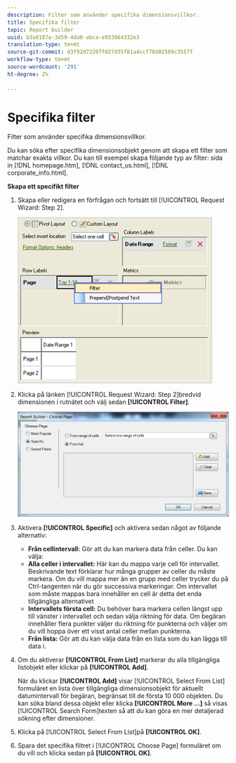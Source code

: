 ```yaml
---
description: Filter som använder specifika dimensionsvillkor.
title: Specifika filter
topic: Report builder
uuid: b3a8187a-3d59-4da0-abca-e933664332e3
translation-type: tm+mt
source-git-commit: d3f92d72207f027d35f81a4ccf70d01569c3557f
workflow-type: tm+mt
source-wordcount: '291'
ht-degree: 2%

---
```



# Specifika filter

Filter som använder specifika dimensionsvillkor.

Du kan söka efter specifika dimensionsobjekt genom att skapa ett filter som matchar exakta villkor. Du kan till exempel skapa följande typ av filter: sida in [!DNL homepage.htm], [!DNL contact_us.html], [!DNL corporate_info.html].

**Skapa ett specifikt filter**

1. Skapa eller redigera en förfrågan och fortsätt till [!UICONTROL Request Wizard: Step 2].

   ![Stegresultat](assets/dimension_filter.png)

1. Klicka på länken [!UICONTROL Request Wizard: Step 2]bredvid dimensionen i rutnätet och välj sedan **[!UICONTROL Filter]**.

   ![Stegresultat](assets/choose_page_specific01.png)

1. Aktivera **[!UICONTROL Specific]** och aktivera sedan något av följande alternativ:

   * **Från cellintervall:** Gör att du kan markera data från celler. Du kan välja:
   * **Alla celler i intervallet:** Här kan du mappa varje cell för intervallet. Beskrivande text förklarar hur många grupper av celler du måste markera. Om du vill mappa mer än en grupp med celler trycker du på Ctrl-tangenten när du gör successiva markeringar. Om intervallet som måste mappas bara innehåller en cell är detta det enda tillgängliga alternativet
   * **Intervallets första cell:** Du behöver bara markera cellen längst upp till vänster i intervallet och sedan välja riktning för data. Om begäran innehåller flera punkter väljer du riktning för punkterna och väljer om du vill hoppa över ett visst antal celler mellan punkterna.
   * **Från lista:** Gör att du kan välja data från en lista som du kan lägga till data i.
1. Om du aktiverar **[!UICONTROL From List]** markerar du alla tillgängliga listobjekt eller klickar på **[!UICONTROL Add]**.

   När du klickar **[!UICONTROL Add]** visar [!UICONTROL Select From List] formuläret en lista över tillgängliga dimensionsobjekt för aktuellt datumintervall för begäran, begränsat till de första 10 000 objekten. Du kan söka bland dessa objekt eller klicka **[!UICONTROL More ...]** så visas [!UICONTROL Search Form]texten så att du kan göra en mer detaljerad sökning efter dimensioner.
1. Klicka på [!UICONTROL Select From List]på **[!UICONTROL OK]**.
1. Spara det specifika filtret i [!UICONTROL Choose Page] formuläret om du vill och klicka sedan på **[!UICONTROL OK]**.
